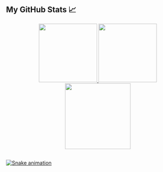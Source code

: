 <h2>My GitHub Stats 📈</h2>
  
<div align="center">
  <a href="https://github.com/batista29">
    <img height="160em" src="https://github-readme-stats.vercel.app/api/top-langs/?username=batista29&layout=compact&langs_count=7&theme=radical"/>
    <img height="160em" src="https://github-readme-stats.vercel.app/api?username=batista29&show_icons=true&theme=radical&include_all_commits=true&count_private=true"/>
</div>

    
  <div align="center">
      <a href="https://github.com/batista29">
        <img height="180em" src=https://github-readme-streak-stats.herokuapp.com/?user=batista29&theme=radical&hide_border=false/>
  </div>
  
  
  ##
 
<div> 
 
  ![Snake animation](https://github.com/batista29/batista29/blob/output/github-contribution-grid-snake.svg)
 
</div>
